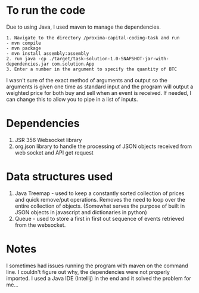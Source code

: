 # To run the code
Due to using Java, I used maven to manage the dependencies.
~~~~
1. Navigate to the directory /proxima-capital-coding-task and run
- mvn compile                                                                            
- mvn package
- mvn install assembly:assembly
2. run java -cp ./target/task-solution-1.0-SNAPSHOT-jar-with-dependencies.jar com.solution.App
3. Enter a number in the argument to specify the quantity of BTC
~~~~
I wasn't sure of the exact method of arguments and output so the arguments is given one time as standard input and the program will output a weighted price for both buy and sell when an event is received.
If needed, I can change this to allow you to pipe in a list of inputs.

# Dependencies
1. JSR 356 Websocket library
2. org.json library to handle the processing of JSON objects received from web socket and API get request

# Data structures used
1. Java Treemap - used to keep a constantly sorted collection of prices and quick remove/put operations. Removes the need to loop over the entire collection of objects. (Somewhat serves the purpose of built in JSON objects in javascript and dictionaries in python)
2. Queue - used to store a first in first out sequence of events retrieved from the websocket.

# Notes
I sometimes had issues running the program with maven on the command line. I couldn't figure out why, the dependencies were not properly imported.
I used a Java IDE (Intellij) in the end and it solved the problem for me...
